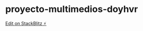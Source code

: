 # proyecto-multimedios-doyhvr

[Edit on StackBlitz ⚡️](https://stackblitz.com/edit/proyecto-multimedios-doyhvr)